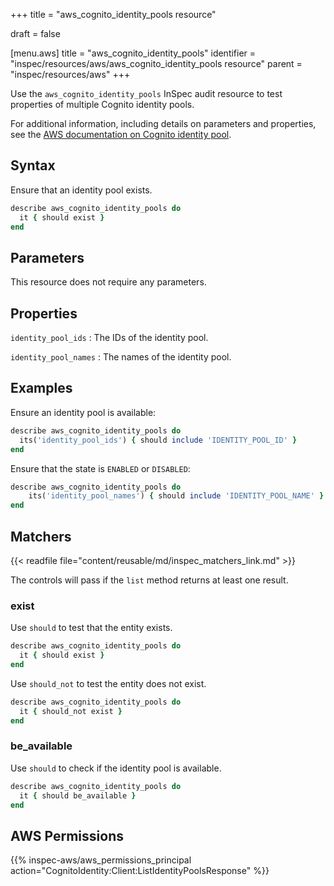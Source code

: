 +++
title = "aws_cognito_identity_pools resource"

draft = false


[menu.aws]
title = "aws_cognito_identity_pools"
identifier = "inspec/resources/aws/aws_cognito_identity_pools resource"
parent = "inspec/resources/aws"
+++

Use the `aws_cognito_identity_pools` InSpec audit resource to test properties of multiple Cognito identity pools.

For additional information, including details on parameters and properties, see the [AWS documentation on Cognito identity pool](https://docs.aws.amazon.com/AWSCloudFormation/latest/UserGuide/aws-resource-cognito-identitypool.html).

## Syntax

Ensure that an identity pool exists.

```ruby
describe aws_cognito_identity_pools do
  it { should exist }
end
```

## Parameters

This resource does not require any parameters.

## Properties

`identity_pool_ids`
: The IDs of the identity pool.

`identity_pool_names`
: The names of the identity pool.

## Examples

Ensure an identity pool is available:

```ruby
describe aws_cognito_identity_pools do
  its('identity_pool_ids') { should include 'IDENTITY_POOL_ID' }
end
```

Ensure that the state is `ENABLED` or `DISABLED`:

```ruby
describe aws_cognito_identity_pools do
    its('identity_pool_names') { should include 'IDENTITY_POOL_NAME' }
end
```

## Matchers

{{< readfile file="content/reusable/md/inspec_matchers_link.md" >}}

The controls will pass if the `list` method returns at least one result.

### exist

Use `should` to test that the entity exists.

```ruby
describe aws_cognito_identity_pools do
  it { should exist }
end
```

Use `should_not` to test the entity does not exist.

```ruby
describe aws_cognito_identity_pools do
  it { should_not exist }
end
```

### be_available

Use `should` to check if the identity pool is available.

```ruby
describe aws_cognito_identity_pools do
  it { should be_available }
end
```

## AWS Permissions

{{% inspec-aws/aws_permissions_principal action="CognitoIdentity:Client:ListIdentityPoolsResponse" %}}
